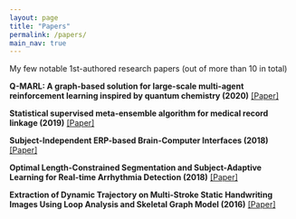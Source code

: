 ```yaml
---
layout: page
title: "Papers"
permalink: /papers/
main_nav: true
---
```


My few notable 1st-authored research papers (out of more than 10 in total)

__Q-MARL: A graph-based solution for large-scale multi-agent reinforcement learning inspired by quantum chemistry (2020)__
[[Paper]](https://github.com/voanhkha/voanhkha.github.io/blob/master/assets/Q-MARL_KhaVo_Paper.pdf)
<br>

__Statistical supervised meta-ensemble algorithm for medical record linkage (2019)__
[[Paper]](https://www.sciencedirect.com/science/article/pii/S1532046419301388?via%3Dihub)
<br>

__Subject-Independent ERP-based Brain-Computer Interfaces (2018)__
[[Paper]](https://opus.lib.uts.edu.au/bitstream/10453/120128/4/TNSRE_2017.pdf)
<br>

__Optimal Length-Constrained Segmentation and Subject-Adaptive Learning for Real-time Arrhythmia Detection (2018)__
[[Paper]](https://opus.lib.uts.edu.au/bitstream/10453/133622/4/08672519%20%28002%29.pdf)
<br>

__Extraction of Dynamic Trajectory on Multi-Stroke Static Handwriting Images Using Loop Analysis and Skeletal Graph Model (2016)__
[[Paper]](https://www.rev-jec.org/index.php/rev-jec/article/view/131/107)
<br>
